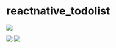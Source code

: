 # reactnative_todolist


![](https://images.velog.io/images/chloeee/post/353935bc-ec66-4eb3-9525-1b192e0f90d8/KakaoTalk_Photo_2020-11-25-14-54-49.jpeg)

![](https://images.velog.io/images/chloeee/post/0a3f7d1a-17b7-49c4-ba9f-dfd5bf19b63d/KakaoTalk_Photo_2020-11-25-14-54-56.jpeg)
![](https://images.velog.io/images/chloeee/post/353935bc-ec66-4eb3-9525-1b192e0f90d8/KakaoTalk_Photo_2020-11-25-14-54-49.jpeg)
